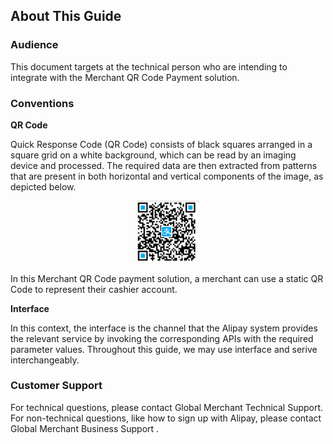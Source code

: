 ## About This Guide

### Audience

This document targets at the technical person who are intending to integrate with the Merchant QR Code Payment solution.

### Conventions

**QR Code**

Quick Response Code (QR Code) consists of black squares arranged in a square grid on a white background, which can be read by an imaging device and processed. The required data are then extracted from patterns that are present in both horizontal and vertical components of the image, as depicted below.

<p align="center">
    <img alt="Parcel" src="img/qr_code.png" width="20%">
</p>

In this Merchant QR Code payment solution, a merchant can use a static QR Code to represent their cashier account.

**Interface**

In this context, the interface is the channel that the Alipay system provides the relevant service by invoking the corresponding APIs with the required parameter values. Throughout this guide, we may use interface and serive interchangeably.

### Customer Support

For technical questions, please contact Global Merchant Technical Support. 
For non-technical questions, like how to sign up with Alipay, please contact Global Merchant Business Support .
